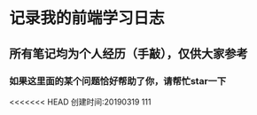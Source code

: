 # 记录我的前端学习日志

## 所有笔记均为个人经历（手敲），仅供大家参考
### 如果这里面的某个问题恰好帮助了你，请帮忙star一下
<<<<<<< HEAD
创建时间:20190319
111
